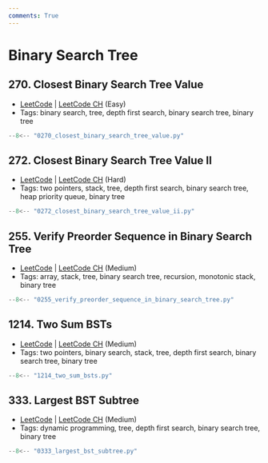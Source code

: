 ```yaml
---
comments: True
---
```


# Binary Search Tree

## 270. Closest Binary Search Tree Value

-   [LeetCode](https://leetcode.com/problems/closest-binary-search-tree-value/) | [LeetCode CH](https://leetcode.cn/problems/closest-binary-search-tree-value/) (Easy)
-   Tags: binary search, tree, depth first search, binary search tree, binary tree

```python
--8<-- "0270_closest_binary_search_tree_value.py"
```

## 272. Closest Binary Search Tree Value II

-   [LeetCode](https://leetcode.com/problems/closest-binary-search-tree-value-ii/) | [LeetCode CH](https://leetcode.cn/problems/closest-binary-search-tree-value-ii/) (Hard)
-   Tags: two pointers, stack, tree, depth first search, binary search tree, heap priority queue, binary tree

```python
--8<-- "0272_closest_binary_search_tree_value_ii.py"
```

## 255. Verify Preorder Sequence in Binary Search Tree

-   [LeetCode](https://leetcode.com/problems/verify-preorder-sequence-in-binary-search-tree/) | [LeetCode CH](https://leetcode.cn/problems/verify-preorder-sequence-in-binary-search-tree/) (Medium)
-   Tags: array, stack, tree, binary search tree, recursion, monotonic stack, binary tree

```python
--8<-- "0255_verify_preorder_sequence_in_binary_search_tree.py"
```

## 1214. Two Sum BSTs

-   [LeetCode](https://leetcode.com/problems/two-sum-bsts/) | [LeetCode CH](https://leetcode.cn/problems/two-sum-bsts/) (Medium)
-   Tags: two pointers, binary search, stack, tree, depth first search, binary search tree, binary tree

```python
--8<-- "1214_two_sum_bsts.py"
```

## 333. Largest BST Subtree

-   [LeetCode](https://leetcode.com/problems/largest-bst-subtree/) | [LeetCode CH](https://leetcode.cn/problems/largest-bst-subtree/) (Medium)
-   Tags: dynamic programming, tree, depth first search, binary search tree, binary tree

```python
--8<-- "0333_largest_bst_subtree.py"
```
